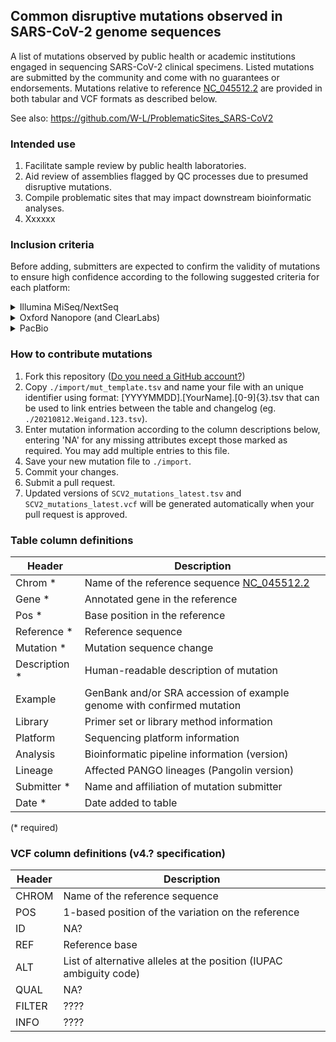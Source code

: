 ## Common disruptive mutations observed in SARS-CoV-2 genome sequences

A list of mutations observed by public health or academic institutions engaged in sequencing SARS-CoV-2 clinical specimens. Listed mutations are submitted by the community and come with no guarantees or endorsements. Mutations relative to reference [NC_045512.2](https://www.ncbi.nlm.nih.gov/nuccore/NC_045512.2) are provided in both tabular and VCF formats as described below.  

See also: https://github.com/W-L/ProblematicSites_SARS-CoV2

### Intended use

1. Facilitate sample review by public health laboratories.
1. Aid review of assemblies flagged by QC processes due to presumed disruptive mutations.
1. Compile problematic sites that may impact downstream bioinformatic analyses.
1. Xxxxxx

### Inclusion criteria

Before adding, submitters are expected to confirm the validity of mutations to ensure high confidence according to the following suggested criteria for each platform:  

<details>
 <summary>Illumina MiSeq/NextSeq</summary>

1. Read coverage depth >= Xx  
1. Xxxxxx
</details>

<details>
 <summary>Oxford Nanopore (and ClearLabs)</summary>

1. Read coverage depth >= Xx
1. Xxxxxx
</details>

<details>
 <summary>PacBio</summary>

1. Read coverage depth >= Xx
1. Xxxxxx
</details>


### How to contribute mutations

1. Fork this repository ([Do you need a GitHub account?](https://docs.github.com/en/get-started/signing-up-for-github/signing-up-for-a-new-github-account))  
1. Copy `./import/mut_template.tsv` and name your file with an unique identifier using format:
    [YYYYMMDD].[YourName].[0-9]{3}.tsv that can be used to link entries between the table and changelog (eg. `./20210812.Weigand.123.tsv`).    
1. Enter mutation information according to the column descriptions below, entering 'NA' for any missing attributes except those marked as required. You may add multiple entries to this file.
1. Save your new mutation file to `./import`.
1. Commit your changes.
1. Submit a pull request.
1. Updated versions of `SCV2_mutations_latest.tsv` and `SCV2_mutations_latest.vcf` will be generated automatically when your pull request is approved.

### Table column definitions

| Header         | Description                    |
|----------------|--------------------------------|
|Chrom *		|Name of the reference sequence [NC_045512.2](https://www.ncbi.nlm.nih.gov/nuccore/NC_045512.2)|
|Gene	*		|Annotated gene in the reference|
|Pos *			|Base position in the reference|
|Reference *	|Reference sequence |
|Mutation * |Mutation sequence change|
|Description * |Human-readable description of mutation|
|Example	|GenBank and/or SRA accession of example genome with confirmed mutation|
|Library	|Primer set or library method information|
|Platform	|Sequencing platform information|
|Analysis	|Bioinformatic pipeline information (version)|
|Lineage	|Affected PANGO lineages (Pangolin version)|
|Submitter *	|Name and affiliation of mutation submitter|
|Date *	|Date added to table|

(\* required)

### VCF column definitions (v4.? specification)

| Header         | Description                    |
|----------------|--------------------------------|
|CHROM           | Name of the reference sequence |
|POS             | 1-based position of the variation on the reference |
|ID              | NA? |
|REF             | Reference base |
|ALT             | List of alternative alleles at the position (IUPAC ambiguity code) |
|QUAL            | NA? |
|FILTER          | ???? |
|INFO            | ???? |

